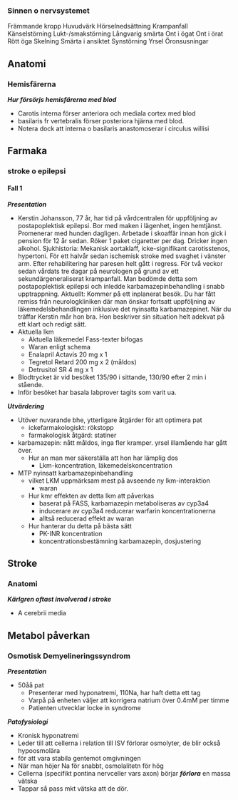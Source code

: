### Sinnen o nervsystemet

Främmande kropp
Huvudvärk
Hörselnedsättning
Krampanfall
Känselstörning
Lukt-/smakstörning
Långvarig smärta
Ont i ögat
Ont i örat
Rött öga
Skelning
Smärta i ansiktet
Synstörning
Yrsel
Öronsusningar





## Anatomi

### Hemisfärerna

***Hur försörjs hemisfärerna med blod***

* Carotis interna förser anteriora och mediala cortex med blod
* basilaris fr vertebralis förser posteriora hjärna med blod. 
* Notera dock att interna o basilaris anastomoserar i circulus willisi



## Farmaka

### stroke o epilepsi

#### Fall 1

***Presentation***

* Kerstin Johansson, 77 år, har tid på vårdcentralen för uppföljning av postapoplektisk epilepsi. Bor med maken i lägenhet, ingen hemtjänst. Promenerar med hunden dagligen. Arbetade i skoaffär innan hon gick i pension för 12 år sedan. Röker 1 paket cigaretter per dag. Dricker ingen alkohol. Sjukhistoria: Mekanisk aortaklaff, icke-signifikant carotisstenos, hypertoni. För ett halvår sedan ischemisk stroke med svaghet i vänster arm. Efter rehabilitering har paresen helt gått i regress. För två veckor sedan vårdats tre dagar på neurologen på grund av ett sekundärgeneraliserat krampanfall. Man bedömde detta som postapoplektisk epilepsi och inledde karbamazepinbehandling i snabb upptrappning. Aktuellt: Kommer på ett inplanerat besök. Du har fått remiss från neurologkliniken där man önskar fortsatt uppföljning av läkemedelsbehandlingen inklusive det nyinsatta karbamazepinet. När du träffar Kerstin mår hon bra. Hon beskriver sin situation helt adekvat på ett klart och redigt sätt.
* Aktuella lkm
  * Aktuella läkemedel Fass-texter bifogas 
  * Waran enligt schema 
  * Enalapril Actavis 20 mg x 1 
  * Tegretol Retard 200 mg x 2 (måldos) 
  * Detrusitol SR 4 mg x 1
* Blodtrycket är vid besöket 135/90 i sittande, 130/90 efter 2 min i stående.
* Inför besöket har basala labprover tagits som varit ua.



***Utvärdering***

* Utöver nuvarande bhe, ytterligare åtgärder för att optimera pat
  * ickefarmakologiskt: rökstopp
  * farmakologisk åtgärd: statiner
* karbamazepin: nått måldos, inga fler kramper. yrsel illamående har gått över. 
  * Hur an man mer säkerställa att hon har lämplig dos
    * Lkm-koncentration, läkemedelskoncentration
* MTP nyinsatt karbamazepinbehandling
  * vilket LKM uppmärksam mest på avseende ny lkm-interaktion
    * waran
  * Hur kmr effekten av detta lkm att påverkas
    * baserat på FASS, karbamazepin metaboliseras av cyp3a4
    * inducerare av cyp3a4 reducerar warfarin koncentrationerna
    * alltså reducerad effekt av waran
  * Hur hanterar du detta på bästa sätt
    * PK-INR koncentration
    * koncentrationsbestämning karbamazepin, dosjustering



## Stroke

### Anatomi

***Kärlgren oftast involverad i stroke***

* A cerebrii media

## Metabol påverkan
### Osmotisk Demyelineringssyndrom 
***Presentation***
* 50åå pat
  * Presenterar med hyponatremi, 110Na, har haft detta ett tag
  * Varpå på enheten väljer att korrigera natrium över 0.4mM per timme
  * Patienten utvecklar locke in syndrome


***Patofysiologi***
* Kronisk hyponatremi
* Leder till att cellerna i relation till ISV förlorar osmolyter, de blir också hypoosmolära 
* för att vara stabila gentemot omgivningen
* När man höjer Na för snabbt, osmolalitetn för hög
* Cellerna (specifikt pontina nervceller vars axon) börjar ***förlora*** en massa vätska
* Tappar så pass mkt vätska att de dör. 